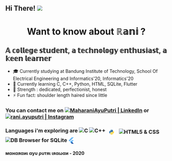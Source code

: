 <h2 aligh="center"> Hi There! <img src="https://raw.githubusercontent.com/MartinHeinz/MartinHeinz/master/wave.gif" width="30px"> </h2>
<h1 align="center"> Want to know about ℝ𝕒𝕟𝕚 ?</h1>

## 𝔸 𝕔𝕠𝕝𝕝𝕖𝕘𝕖 𝕤𝕥𝕦𝕕𝕖𝕟𝕥, 𝕒 𝕥𝕖𝕔𝕙𝕟𝕠𝕝𝕠𝕘𝕪 𝕖𝕟𝕥𝕙𝕦𝕤𝕚𝕒𝕤𝕥, 𝕒 𝕜𝕖𝕖𝕟 𝕝𝕖𝕒𝕣𝕟𝕖𝕣
- 🎓 Currently studying at Bandung Institute of Technology, School Of Electrical Engineering and Informatics'20, Informatics'20
- 📖 Currently learning C, C++, Python, HTML, SQLite, Flutter
- 💪 Strength : dedicated, perfectionist, honest
- ⚡ Fun fact: shoulder length haired since little

### You can contact me on [<img alt="MaharaniAyuPutri | LinkedIn" width="22px" src="https://cdn.jsdelivr.net/npm/simple-icons@v3/icons/linkedin.svg" />][linkedin] or [<img  alt="rani.ayuputri | Instagram" width="22px" src="https://cdn.jsdelivr.net/npm/simple-icons@v3/icons/instagram.svg" />][instagram]

### Languages i'm exploring are <img src="https://i.imgur.com/zINUxVf.png" alt="C" height="22" style="vertical-align:top; margin=4px"> <img src="https://isocpp.org/files/img/cpp_logo.png" alt="C++" height="22" style="vertical-align:top; margin=4px"> <img src="https://raw.githubusercontent.com/github/explore/80688e429a7d4ef2fca1e82350fe8e3517d3494d/topics/python/python.png" alt="Python" height="22" style="vertical-align:top; margin:4px"> <img src="https://www.freepnglogos.com/uploads/html5-logo-png/html5-logo-html-logo-0.png" alt="HTML5 & CSS" height="22" style="vertical-align:top; margin:4px"> <img src="https://user-images.githubusercontent.com/7804464/59509117-6caa5000-8eb0-11e9-8c9a-70b06f927d1b.png" alt="DB Browser for SQLite" height="22" style="vertical-align:top; margin=4px"> <img src="https://raw.githubusercontent.com/dnfield/flutter_svg/7d374d7107561cbd906d7c0ca26fef02cc01e7c8/example/assets/flutter_logo.svg?sanitize=true" height="22" style="vertical-align:top; margin=4px">

#### мαнαяαиι αуυ ρυтяι ιяαωαи - 2020
<!--
**rannnayy/rannnayy** is a ✨ _special_ ✨ repository because its `README.md` (this file) appears on your GitHub profile.
<!--
Here are some ideas to get you started:
- 🔭 I’m currently working on ...
- 🌱 I’m currently learning ...
- 👯 I’m looking to collaborate on ...
- 🤔 I’m looking for help with ...
- 💬 Ask me about ...
- 📫 How to reach me: ...
- 😄 Pronouns: ...
- ⚡ Fun fact: ...
-->
[linkedin]: https://www.linkedin.com/in/maharani-ayu-putri-irawan-78b7781ab
[instagram]: https://www.instagram.com/rani.ayuputri/
